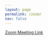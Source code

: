 ```yaml
---
layout: page
permalink: /zoom/
nav: false
---
```


<a href='https://us04web.zoom.us/j/9127648506?pwd=vhTKlfeaBcD2twRtbiTAOfclOGXwfc.1'> Zoom Meeting Link </a>